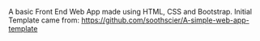 A basic Front End Web App made using HTML, CSS and Bootstrap.
Initial Template came from: https://github.com/soothscier/A-simple-web-app-template
